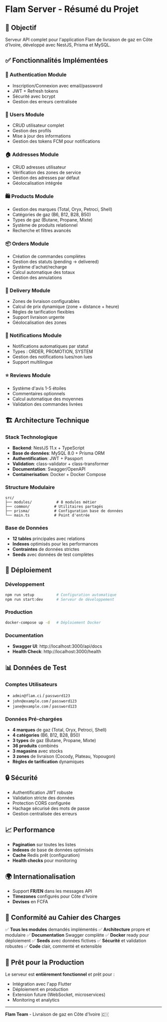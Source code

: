 # Flam Server - Résumé du Projet

## 🎯 Objectif
Serveur API complet pour l'application Flam de livraison de gaz en Côte d'Ivoire, développé avec NestJS, Prisma et MySQL.

## ✅ Fonctionnalités Implémentées

### 🔐 Authentication Module
- Inscription/Connexion avec email/password
- JWT + Refresh tokens
- Sécurité avec bcrypt
- Gestion des erreurs centralisée

### 👤 Users Module
- CRUD utilisateur complet
- Gestion des profils
- Mise à jour des informations
- Gestion des tokens FCM pour notifications

### 🏠 Addresses Module
- CRUD adresses utilisateur
- Vérification des zones de service
- Gestion des adresses par défaut
- Géolocalisation intégrée

### 🛍️ Products Module
- Gestion des marques (Total, Oryx, Petroci, Shell)
- Catégories de gaz (B6, B12, B28, B50)
- Types de gaz (Butane, Propane, Mixte)
- Système de produits relationnel
- Recherche et filtres avancés

### 📦 Orders Module
- Création de commandes complètes
- Gestion des statuts (pending → delivered)
- Système d'achat/recharge
- Calcul automatique des totaux
- Gestion des annulations

### 🚚 Delivery Module
- Zones de livraison configurables
- Calcul de prix dynamique (zone + distance + heure)
- Règles de tarification flexibles
- Support livraison urgente
- Géolocalisation des zones

### 🔔 Notifications Module
- Notifications automatiques par statut
- Types : ORDER, PROMOTION, SYSTEM
- Gestion des notifications lues/non lues
- Support multilingue

### ⭐ Reviews Module
- Système d'avis 1-5 étoiles
- Commentaires optionnels
- Calcul automatique des moyennes
- Validation des commandes livrées

## 🏗️ Architecture Technique

### Stack Technologique
- **Backend**: NestJS 11.x + TypeScript
- **Base de données**: MySQL 8.0 + Prisma ORM
- **Authentification**: JWT + Passport
- **Validation**: class-validator + class-transformer
- **Documentation**: Swagger/OpenAPI
- **Containerisation**: Docker + Docker Compose

### Structure Modulaire
```
src/
├── modules/           # 8 modules métier
├── common/           # Utilitaires partagés
├── prisma/           # Configuration base de données
└── main.ts           # Point d'entrée
```

### Base de Données
- **12 tables** principales avec relations
- **Indexes** optimisés pour les performances
- **Contraintes** de données strictes
- **Seeds** avec données de test complètes

## 🚀 Déploiement

### Développement
```bash
npm run setup          # Configuration automatique
npm run start:dev      # Serveur de développement
```

### Production
```bash
docker-compose up -d   # Déploiement Docker
```

### Documentation
- **Swagger UI**: http://localhost:3000/api/docs
- **Health Check**: http://localhost:3000/health

## 📊 Données de Test

### Comptes Utilisateurs
- `admin@flam.ci` / `password123`
- `john@example.com` / `password123`
- `jane@example.com` / `password123`

### Données Pré-chargées
- **4 marques** de gaz (Total, Oryx, Petroci, Shell)
- **4 catégories** (B6, B12, B28, B50)
- **3 types** de gaz (Butane, Propane, Mixte)
- **36 produits** combinés
- **3 magasins** avec stocks
- **3 zones** de livraison (Cocody, Plateau, Yopougon)
- **Règles de tarification** dynamiques

## 🔒 Sécurité

- Authentification JWT robuste
- Validation stricte des données
- Protection CORS configurée
- Hachage sécurisé des mots de passe
- Gestion centralisée des erreurs

## 📈 Performance

- **Pagination** sur toutes les listes
- **Indexes** de base de données optimisés
- **Cache** Redis prêt (configuration)
- **Health checks** pour monitoring

## 🌍 Internationalisation

- Support **FR/EN** dans les messages API
- **Timezones** configurés pour Côte d'Ivoire
- **Devises** en FCFA

## 🎯 Conformité au Cahier des Charges

✅ **Tous les modules** demandés implémentés
✅ **Architecture** propre et modulaire
✅ **Documentation** Swagger complète
✅ **Docker** ready pour déploiement
✅ **Seeds** avec données fictives
✅ **Sécurité** et validation robustes
✅ **Code** clair, commenté et extensible

## 🚀 Prêt pour la Production

Le serveur est **entièrement fonctionnel** et prêt pour :
- Intégration avec l'app Flutter
- Déploiement en production
- Extension future (WebSocket, microservices)
- Monitoring et analytics

---

**Flam Team** - Livraison de gaz en Côte d'Ivoire 🇨🇮
